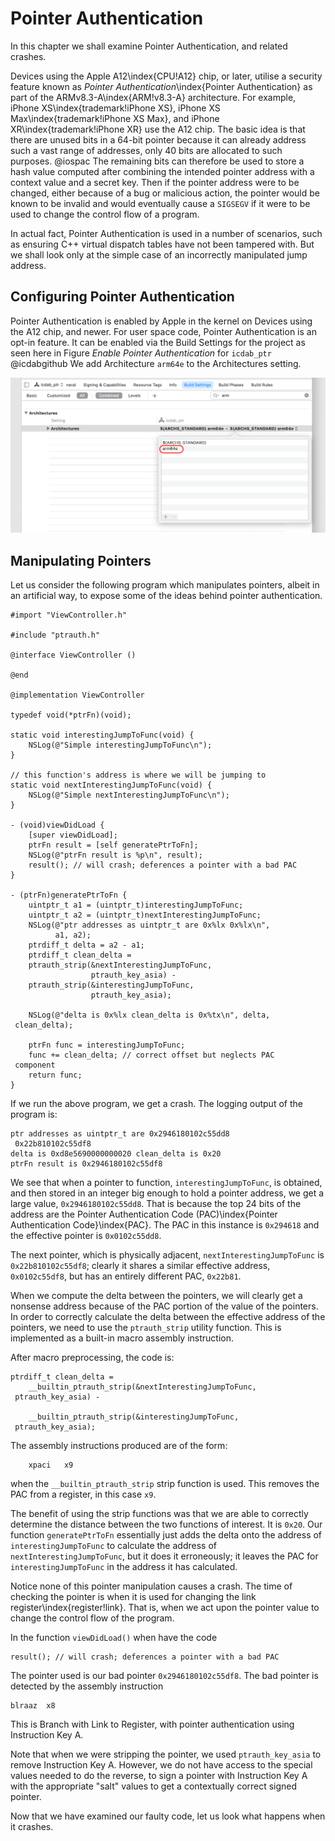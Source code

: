 # Pointer Authentication

In this chapter we shall examine Pointer Authentication, and related crashes.

Devices using the Apple A12\index{CPU!A12} chip, or later, utilise a security feature known as _Pointer Authentication_\index{Pointer Authentication} as part of the ARMv8.3-A\index{ARM!v8.3-A} architecture.  For example, iPhone XS\index{trademark!iPhone XS}, iPhone XS Max\index{trademark!iPhone XS Max}, and iPhone XR\index{trademark!iPhone XR} use the A12 chip.  The basic idea is that there are unused bits in a 64-bit pointer because it can already address such a vast range of addresses, only 40 bits are allocated to such purposes. @iospac  The remaining bits can therefore be used to store a hash value computed after combining the intended pointer address with a context value and a secret key.  Then if the pointer address were to be changed, either because of a bug or malicious action, the pointer would be known to be invalid and would eventually cause a `SIGSEGV` if it were to be used to change the control flow of a program.

In actual fact, Pointer Authentication is used in a number of scenarios, such as ensuring C++ virtual dispatch tables have not been tampered with.  But we shall look only at the simple case of an incorrectly manipulated jump address.

## Configuring Pointer Authentication

Pointer Authentication is enabled by Apple in the kernel on Devices using the A12 chip, and newer.  For user space code, Pointer Authentication is an opt-in feature.  It can be enabled via the Build Settings for the project as seen here in Figure _Enable Pointer Authentication_ for `icdab_ptr`  @icdabgithub  We add Architecture `arm64e` to the Architectures setting.

![Enable Pointer Authentication](screenshots/enable_ptr_auth.png)


## Manipulating Pointers

Let us consider the following program which manipulates pointers, albeit in an artificial way, to expose some of the ideas behind pointer authentication.

```
#import "ViewController.h"

#include "ptrauth.h"

@interface ViewController ()

@end

@implementation ViewController

typedef void(*ptrFn)(void);

static void interestingJumpToFunc(void) {
    NSLog(@"Simple interestingJumpToFunc\n");
}

// this function's address is where we will be jumping to
static void nextInterestingJumpToFunc(void) {
    NSLog(@"Simple nextInterestingJumpToFunc\n");
}

- (void)viewDidLoad {
    [super viewDidLoad];
    ptrFn result = [self generatePtrToFn];
    NSLog(@"ptrFn result is %p\n", result);
    result(); // will crash; deferences a pointer with a bad PAC
}

- (ptrFn)generatePtrToFn {
    uintptr_t a1 = (uintptr_t)interestingJumpToFunc;
    uintptr_t a2 = (uintptr_t)nextInterestingJumpToFunc;
    NSLog(@"ptr addresses as uintptr_t are 0x%lx 0x%lx\n",
          a1, a2);
    ptrdiff_t delta = a2 - a1;
    ptrdiff_t clean_delta =
    ptrauth_strip(&nextInterestingJumpToFunc,
                  ptrauth_key_asia) -
    ptrauth_strip(&interestingJumpToFunc,
                  ptrauth_key_asia);
    
    NSLog(@"delta is 0x%lx clean_delta is 0x%tx\n", delta,
 clean_delta);
    
    ptrFn func = interestingJumpToFunc;
    func += clean_delta; // correct offset but neglects PAC
 component
    return func;
}
```

If we run the above program, we get a crash.  The logging output of the program is:

```
ptr addresses as uintptr_t are 0x2946180102c55dd8
 0x22b810102c55df8
delta is 0xd8e5690000000020 clean_delta is 0x20
ptrFn result is 0x2946180102c55df8
```

We see that when a pointer to function, `interestingJumpToFunc`, is obtained, and then stored in an integer big enough to hold a pointer address, we get a large value, `0x2946180102c55dd8`.  That is because the top 24 bits of the address are the Pointer Authentication Code (PAC)\index{Pointer Authentication Code}\index{PAC}.  The PAC in this instance is `0x294618` and the effective pointer is `0x0102c55dd8`.

The next pointer, which is physically adjacent, `nextInterestingJumpToFunc` is `0x22b810102c55df8`; clearly it shares a similar effective address, `0x0102c55df8`, but has an entirely different PAC, `0x22b81`.

When we compute the delta between the pointers, we will clearly get a nonsense address because of the PAC portion of the value of the pointers.  In order to correctly calculate the delta between the effective address of the pointers, we need to use the `ptrauth_strip` utility function.  This is implemented as a built-in macro assembly instruction.

After macro preprocessing, the code is:

```
ptrdiff_t clean_delta =
    __builtin_ptrauth_strip(&nextInterestingJumpToFunc,
 ptrauth_key_asia) -

    __builtin_ptrauth_strip(&interestingJumpToFunc,
 ptrauth_key_asia);
```

The assembly instructions produced are of the form:
```
	xpaci	x9
```
when the `__builtin_ptrauth_strip` strip function is used.  This removes the PAC from a register, in this case `x9`.

The benefit of using the strip functions was that we are able to correctly determine the distance between the two functions of interest.  It is `0x20`.  Our function `generatePtrToFn` essentially just adds the delta onto the address of `interestingJumpToFunc` to calculate the address of `nextInterestingJumpToFunc`, but it does it erroneously; it leaves the PAC for `interestingJumpToFunc` in the address it has calculated.

Notice none of this pointer manipulation causes a crash.  The time of checking the pointer is when it is used for changing the link register\index{register!link}.  That is, when we act upon the pointer value to change the control flow of the program.

In the function `viewDidLoad()` when have the code 
```
result(); // will crash; deferences a pointer with a bad PAC
```

The pointer used is our bad pointer `0x2946180102c55df8`.  The bad pointer is detected by the assembly instruction

```
blraaz	x8
```

This is Branch with Link to Register, with pointer authentication using Instruction Key A.

Note that when we were stripping the pointer, we used `ptrauth_key_asia` to remove Instruction Key A.  However, we do not have access to the special values needed to do the reverse, to sign a pointer with Instruction Key A with the appropriate "salt" values to get a contextually correct signed pointer.

Now that we have examined our faulty code, let us look what happens when it crashes.

